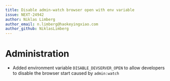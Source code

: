 ```yaml
---
title: Disable admin-watch browser open with env variable
issue: NEXT-24942
author: Niklas Limberg
author_email: n.limberg@haokeyingxiao.com
author_github: NiklasLimberg
---
```

# Administration
* Added environment variable `DISABLE_DEVSERVER_OPEN` to allow developers to disable the browser start caused by `admin:watch`
